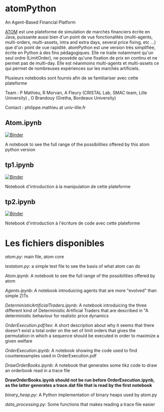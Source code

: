 # atomPython
An Agent-Based Financial Platform

[ATOM](https://github.com/cristal-smac/atom) est une plateforme de simulation de marchés financiers écrite en Java, puissante aussi bien d'un point de vue fonctionalités (multi-agents, multi-orders, multi-assets, intra and extra days, several price fixing, etc ...) que d'un point de vue rapidité.
atomPython est une version très simplifiée, écrite en Python à des fins pédagogiques. Elle ne traite notamment qu'un seul ordre (LimitOrder), ne possède qu'une fixation de prix en continu et ne permet pas de multi-day. Elle est néanmoins multi-agents et multi-assets ce qui permet de nombreuses expériences sur les marchés artificiels.

Plusieurs notebooks sont fournis afin de se familiariser avec cette plateforme

Team : P Mathieu, R Morvan, A Fleury (CRISTAL Lab, SMAC team, Lille University) , O Brandouy (Gretha, Bordeaux University)

Contact : philippe.mathieu at univ-lille.fr


## Atom.ipynb
[![Binder](https://mybinder.org/badge_logo.svg)](https://mybinder.org/v2/gh/cristal-smac/atomPython/master?filepath=Agents.ipynb)

A notebook to see the full range of the possibilities offered by this atom python version

## tp1.ipynb
[![Binder](https://mybinder.org/badge_logo.svg)](https://mybinder.org/v2/gh/cristal-smac/atomPython/master?filepath=tp1.ipynb)

Notebook d'introduction à la manipulation de cette plateforme

## tp2.ipynb
[![Binder](https://mybinder.org/badge_logo.svg)](https://mybinder.org/v2/gh/cristal-smac/atomPython/master?filepath=tp2.ipynb)

Notebook d'introduction à l'écriture de code avec cette plateforme


# Les fichiers disponibles

*atom.py*: main file, atom core

*testatom.py*: a simple test file to see the basis of what atom can do

*Atom.ipynb*: A notebook to see the full range of the possibilities offered by atom

*Agents.ipynb*: A notebook introduicing agents that are more "evolved" than simple ZITs

*DeterministicArtificialTraders.ipynb*: A notebook introduicing the three different kind of
Deterministic Artificial Traders that are described in "A deterministic behaviour for realistic price dynamics
  
*OrderExecution.pdf/tex*: A short description about why it seems that there doesn't exist a total order on the set of limit orders
  that gives the permutation in which a sequence should be executed in order to maximize a given welfare
  
*OrderExecution.ipynb*: A notebook showing the code used to find counterexamples used in OrderExecution.pdf

*DrawOrderBooks.ipynb*: A notebook that generates some tikz code to draw an orderbook read in a trace file

**DrawOrderBooks.ipynb should not be run before OrderExecution.ipynb, as the latter generates a trace.dat file that is 
read by the first notebook**


*binary_heap.py*: A Python implementation of binary heaps used by atom.py

*data_processing.py*: Some functions that makes reading a trace file easier
